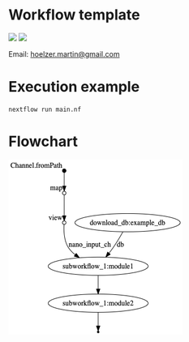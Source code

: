 # Workflow template

![](https://img.shields.io/badge/nextflow-20.01.0-brightgreen)
![](https://img.shields.io/badge/uses-docker-blue.svg)

Email: hoelzer.martin@gmail.com

# Execution example

````
nextflow run main.nf
````

# Flowchart
![chart](figures/chart.png)